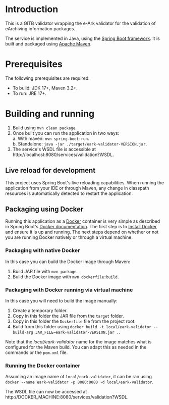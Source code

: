 # Introduction

This is a GITB validator wrapping the e-Ark validator for the validation of eArchiving information packages. 

The service is implemented in Java, using the [Spring Boot framework](https://spring.io/projects/spring-boot). It is 
built and packaged using [Apache Maven](https://maven.apache.org/).

# Prerequisites

The following prerequisites are required:
* To build: JDK 17+, Maven 3.2+.
* To run: JRE 17+.

# Building and running

1. Build using `mvn clean package`.
2. Once built you can run the application in two ways:  
  a. With maven: `mvn spring-boot:run`.  
  b. Standalone: `java -jar ./target/eark-validator-VERSION.jar`.
3. The service's WSDL file is accessible at http://localhost:8080/services/validation?WSDL.

## Live reload for development

This project uses Spring Boot's live reloading capabilities. When running the application from your IDE or through
Maven, any change in classpath resources is automatically detected to restart the application.

## Packaging using Docker

Running this application as a [Docker](https://www.docker.com/) container is very simple as described in Spring Boot's
[Docker documentation](https://spring.io/guides/gs/spring-boot-docker/). The first step is to 
[Install Docker](https://docs.docker.com/install/) and ensure it is up and running. The next steps depend on whether
or not you are running Docker natively or through a virtual machine.

### Packaging with native Docker
 
In this case you can build the Docker image through Maven:
1. Build JAR file with `mvn package`.
2. Build the Docker image with `mvn dockerfile:build`.

### Packaging with Docker running via virtual machine

In this case you will need to build the image manually:
1. Create a temporary folder.
2. Copy in this folder the JAR file from the `target` folder.
3. Copy in this folder the `Dockerfile` file from the project root. 
4. Build from this folder using `docker build -t local/eark-validator --build-arg JAR_FILE=eark-validator-VERSION.jar .`. 

Note that the *local/eark-validator* name for the image matches what is configured for the Maven build. You can adapt this
as needed in the commands or the `pom.xml` file.

### Running the Docker container

Assuming an image name of `local/eark-validator`, it can be ran using `docker --name eark-validator -p 8080:8080 -d local/eark-validator`. 

The WSDL file can now be accessed at http://DOCKER_MACHINE:8080/services/validation?WSDL. 